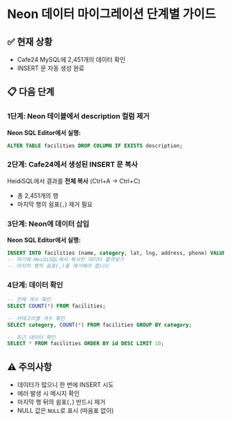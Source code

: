 # Neon 데이터 마이그레이션 단계별 가이드

## ✅ 현재 상황

- Cafe24 MySQL에 2,451개의 데이터 확인
- INSERT 문 자동 생성 완료

## 📋 다음 단계

### 1단계: Neon 테이블에서 description 컬럼 제거

**Neon SQL Editor에서 실행:**

```sql
ALTER TABLE facilities DROP COLUMN IF EXISTS description;
```

### 2단계: Cafe24에서 생성된 INSERT 문 복사

HeidiSQL에서 결과를 **전체 복사** (Ctrl+A → Ctrl+C)

- 총 2,451개의 행
- 마지막 행의 쉼표(`,`) 제거 필요

### 3단계: Neon에 데이터 삽입

**Neon SQL Editor에서 실행:**

```sql
INSERT INTO facilities (name, category, lat, lng, address, phone) VALUES
-- 여기에 HeidiSQL에서 복사한 데이터 붙여넣기
-- 마지막 행의 쉼표(,)를 제거해야 합니다
```

### 4단계: 데이터 확인

```sql
-- 전체 개수 확인
SELECT COUNT(*) FROM facilities;

-- 카테고리별 개수 확인
SELECT category, COUNT(*) FROM facilities GROUP BY category;

-- 최근 데이터 확인
SELECT * FROM facilities ORDER BY id DESC LIMIT 10;
```

## ⚠️ 주의사항

- 데이터가 많으니 한 번에 INSERT 시도
- 에러 발생 시 메시지 확인
- 마지막 행 뒤의 쉼표(`,`) 반드시 제거
- NULL 값은 `NULL`로 표시 (따옴표 없이)
